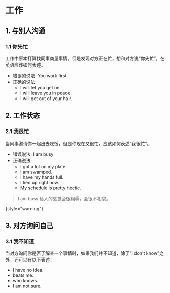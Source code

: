 # 工作

<show-structure depth="3"/>

## 1. 与别人沟通

### 1.1 你先忙

工作中原本打算找同事商量事情，但是发现对方正在忙，想和对方说“你先忙”，在英语应该如何表述。

- 错误的说法: You work first.
- 正确的说法: 
  - I will let you get on.
  - I will leave you in peace.
  - I will get out of your hair.


## 2. 工作状态

### 2.1 我很忙

当同事邀请你一起出去吃饭，但是你现在又很忙，应该如何表述“我很忙”。

- 错误说法: I am busy
- 正确说法:
  - I got a lot on my plate.
  - I am swamped.
  - I have my hands full.
  - I tied up right now.
  - My schedule is pretty hectic.


> I am busy 给人的感觉会很粗辱，会很不礼貌。
> 
{style="warning"}


## 3. 对方询问自己

### 3.1 我不知道

当对方询问你是否了解某一个事情时，如果我们并不知道，除了“I don't know”之外，还可以有以下表述：
- I have no idea.
- beats me.
- who knows.
- I am not sure.



